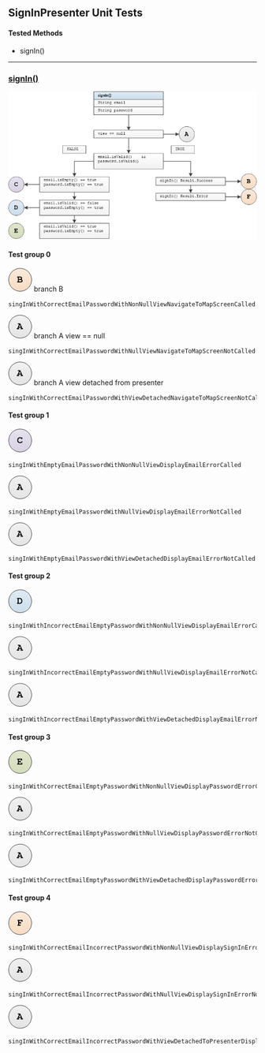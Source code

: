 ## SignInPresenter Unit Tests

#### Tested Methods

-  signIn()

---

### <u>signIn()</u>

![](images/sign_in_presenter_sign_in.png)

#### Test group 0	

![](images/b.png)  branch B

```
singInWithCorrectEmailPasswordWithNonNullViewNavigateToMapScreenCalled
```

![](images/a.png)	branch A 	view == null

```
singInWithCorrectEmailPasswordWithNullViewNavigateToMapScreenNotCalled
```

![](images/a.png)	branch A	view detached from presenter

```
singInWithCorrectEmailPasswordWithViewDetachedNavigateToMapScreenNotCalled
```

#### Test group 1

 ![](images/c.png)

```
singInWithEmptyEmailPasswordWithNonNullViewDisplayEmailErrorCalled
```

![](images/a.png) 

```
singInWithEmptyEmailPasswordWithNullViewDisplayEmailErrorNotCalled
```

![](images/a.png) 

```
singInWithEmptyEmailPasswordWithViewDetachedDisplayEmailErrorNotCalled
```

#### Test group 2

![](images/d.png) 

```
singInWithIncorrectEmailEmptyPasswordWithNonNullViewDisplayEmailErrorCalled
```

![](images/a.png) 

```
singInWithIncorrectEmailEmptyPasswordWithNullViewDisplayEmailErrorNotCalled
```

![](images/a.png)  

```
singInWithIncorrectEmailEmptyPasswordWithViewDetachedDisplayEmailErrorNotCalled
```

#### Test group 3

![](images/e.png) 

```
singInWithCorrectEmailEmptyPasswordWithNonNullViewDisplayPasswordErrorCalled
```

![](images/a.png) 

```
singInWithCorrectEmailEmptyPasswordWithNullViewDisplayPasswordErrorNotCalled
```

![](images/a.png) 

```
singInWithCorrectEmailEmptyPasswordWithViewDetachedDisplayPasswordErrorNotCalled
```

#### Test group 4

![](images/f.png) 
```
singInWithCorrectEmailIncorrectPasswordWithNonNullViewDisplaySignInErrorCalled
```
![](images/a.png) 
```
singInWithCorrectEmailIncorrectPasswordWithNullViewDisplaySignInErrorNotCalled
```
![](images/a.png) 
```
singInWithCorrectEmailIncorrectPasswordWithViewDetachedToPresenterDisplaySignInErrorNotCalled
```




